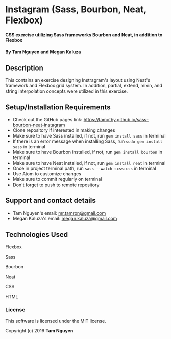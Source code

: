 # Instagram (Sass, Bourbon, Neat, Flexbox)

#### CSS exercise utilizing Sass frameworks Bourbon and Neat, in addition to Flexbox

#### By Tam Nguyen and Megan Kaluza

## Description

This contains an exercise designing Instragram's layout using Neat's framework and Flexbox grid system. In addition, partial, extend, mixin, and string interpolation concepts were utilized in this exercise.

## Setup/Installation Requirements

* Check out the GitHub pages link: https://tamothy.github.io/sass-bourbon-neat-instagram
* Clone repository if interested in making changes
* Make sure to have Sass installed, if not, run `gem install sass` in terminal
* If there is an error message when installing Sass, run `sudo gem install sass` in terminal
* Make sure to have Bourbon installed, if not, run `gem install bourbon` in terminal
* Make sure to have Neat installed, if not, run `gem install neat` in terminal
* Once in project terminal path, run `sass --watch scss:css` in terminal
* Use Atom to customize changes
* Make sure to commit regularly on terminal
* Don't forget to push to remote repository

## Support and contact details

* Tam Nguyen's email: mr.tamron@gmail.com
* Megan Kaluza's email: megan.kaluza@gmail.com

## Technologies Used

Flexbox

Sass

Bourbon

Neat

CSS

HTML

### License

This software is licensed under the MIT license.

Copyright (c) 2016 **Tam Nguyen**

